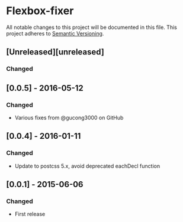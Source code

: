 # Flexbox-fixer

All notable changes to this project will be documented in this file.
This project adheres to [Semantic Versioning](http://semver.org/).

## [Unreleased][unreleased]
### Changed

## [0.0.5] - 2016-05-12
### Changed
- Various fixes from @gucong3000 on GitHub

## [0.0.4] - 2016-01-11
### Changed
- Update to postcss 5.x, avoid deprecated eachDecl function

## [0.0.1] - 2015-06-06
### Changed
- First release
